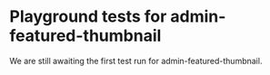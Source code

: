 # Playground tests for admin-featured-thumbnail
We are still awaiting the first test run for admin-featured-thumbnail.

